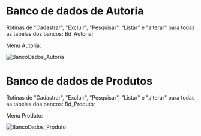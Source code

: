 # Banco de dados de Autoria
Rotinas de "Cadastrar", "Excluir", "Pesquisar", "Listar" e "alterar" para todas as tabelas dos bancos: Bd_Autoria;

Menu Autoria:

![BancoDados_Autoria](https://github.com/user-attachments/assets/2a16a4cc-b6dc-457f-a782-621e6b001a78)

# Banco de dados de Produtos
Rotinas de "Cadastrar", "Excluir", "Pesquisar", "Listar" e "alterar" para todas as tabelas dos bancos: Bd_Produto;

Menu Produto: 

![BancoDados_Produto](https://github.com/user-attachments/assets/ca1d6a09-4a64-4372-8c48-a509f41d75bd)
